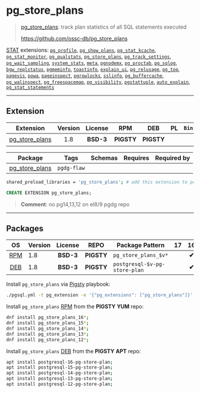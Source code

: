 # pg_store_plans


> [pg_store_plans](https://github.com/ossc-db/pg_store_plans): track plan statistics of all SQL statements executed
>
> https://github.com/ossc-db/pg_store_plans





[STAT](/stat) extensions: [`pg_profile`](/pg_profile), [`pg_show_plans`](/pg_show_plans), [`pg_stat_kcache`](/pg_stat_kcache), [`pg_stat_monitor`](/pg_stat_monitor), [`pg_qualstats`](/pg_qualstats), [`pg_store_plans`](/pg_store_plans), [`pg_track_settings`](/pg_track_settings), [`pg_wait_sampling`](/pg_wait_sampling), [`system_stats`](/system_stats), [`meta`](/meta), [`pgnodemx`](/pgnodemx), [`pg_proctab`](/pg_proctab), [`pg_sqlog`](/pg_sqlog), [`bgw_replstatus`](/bgw_replstatus), [`pgmeminfo`](/pgmeminfo), [`toastinfo`](/toastinfo), [`explain_ui`](/explain_ui), [`pg_relusage`](/pg_relusage), [`pg_top`](/pg_top), [`pagevis`](/pagevis), [`powa`](/powa), [`pageinspect`](/pageinspect), [`pgrowlocks`](/pgrowlocks), [`sslinfo`](/sslinfo), [`pg_buffercache`](/pg_buffercache), [`pg_walinspect`](/pg_walinspect), [`pg_freespacemap`](/pg_freespacemap), [`pg_visibility`](/pg_visibility), [`pgstattuple`](/pgstattuple), [`auto_explain`](/auto_explain), [`pg_stat_statements`](/pg_stat_statements)


-------
## Extension


| Extension | Version | License | RPM | DEB | PL | `Bin` | `LOAD` | `DYLIB` | `DDL` | `TRUST` | `RELOC` |
|-----------|:-------:|:-------:|:---:|:---:|:--:|:-----:|:------:|:-------:|:-----:|:-------:|:-------:|
| [pg_store_plans](https://github.com/ossc-db/pg_store_plans) | 1.8 | **<span class="tcblue">BSD-3</span>** | **<span class="tcwarn">PIGSTY</span>** | **<span class="tcwarn">PIGSTY</span>** |  |  | <span class="tcred">❗</span> | <span class="tcblue">✔</span> | <span class="tcblue">✔</span> | <span class="tcwarn">✘</span> | <span class="tcblue">✔</span> |



| Package | Tags | Schemas | Requires | Required by |
|---------|------|---------|----------|-------------|
| [pg_store_plans](/pg_store_plans) | `pgdg-flaw` |  |  |  |



```bash
shared_preload_libraries = 'pg_store_plans'; # add this extension to postgresql.conf
```



```sql
CREATE EXTENSION pg_store_plans;
```
> **Comment**: no pg14,13,12 on el8/9 pgdg repo
-----------


## Packages


| OS | Version | License | REPO | Package Pattern | 17 | 16 | 15 | 14 | 13 | 12 | Dependency |
|:--:|---------|:-------:|:----:|-----------------|:--:|:--:|:--:|:--:|:--:|:--:|------------|
| [RPM](/rpm) | 1.8 | **<span class="tcblue">BSD-3</span>** | **<span class="tcwarn">PIGSTY</span>** | `pg_store_plans_$v*` |  | **<span class="tcwarn">✔</span>** | **<span class="tcwarn">✔</span>** | **<span class="tcwarn">✔</span>** | **<span class="tcwarn">✔</span>** | **<span class="tcwarn">✔</span>** |  |
| [DEB](/deb) | 1.8 | **<span class="tcblue">BSD-3</span>** | **<span class="tcwarn">PIGSTY</span>** | `postgresql-$v-pg-store-plan` |  | **<span class="tcwarn">✔</span>** | **<span class="tcwarn">✔</span>** | **<span class="tcwarn">✔</span>** | **<span class="tcwarn">✔</span>** | **<span class="tcwarn">✔</span>** |  |



Install `pg_store_plans` via [Pigsty](https://pigsty.cc/docs/pgext/usage/install/) playbook:

```bash
./pgsql.yml -t pg_extension -e '{"pg_extensions": ["pg_store_plans"]}'
```


Install `pg_store_plans` [RPM](/rpm) from the **<span class="tcwarn">PIGSTY</span>** **YUM** repo:

```bash
dnf install pg_store_plans_16*;
dnf install pg_store_plans_15*;
dnf install pg_store_plans_14*;
dnf install pg_store_plans_13*;
dnf install pg_store_plans_12*;
```


Install `pg_store_plans` [DEB](/deb) from the **<span class="tcwarn">PIGSTY</span>** **APT** repo:

```bash
apt install postgresql-16-pg-store-plan;
apt install postgresql-15-pg-store-plan;
apt install postgresql-14-pg-store-plan;
apt install postgresql-13-pg-store-plan;
apt install postgresql-12-pg-store-plan;
```







